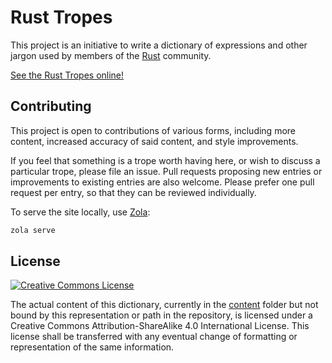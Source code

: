 # Rust Tropes

This project is an initiative to write a dictionary of expressions and other jargon used by members of the [Rust](https://www.rust-lang.org) community.

[See the Rust Tropes online!](https://enet4.github.io/rust-tropes)

## Contributing

This project is open to contributions of various forms, including more content, increased accuracy of said content, and style improvements.

If you feel that something is a trope worth having here, or wish to discuss a particular trope, please file an issue. Pull requests proposing new entries or improvements to existing entries are also welcome. Please prefer one pull request per entry, so that they can be reviewed individually.

To serve the site locally, use [Zola](https://getzola.org):

```sh
zola serve
```

## License

<a rel="license" href="http://creativecommons.org/licenses/by-sa/4.0/">
<img
    alt="Creative Commons License"
    class="foot"
    style="border-width:0"
    src="https://i.creativecommons.org/l/by-sa/4.0/88x31.png"/></a>

The actual content of this dictionary, currently in the [content](content) folder but not bound by this representation or path in the repository, is licensed under a Creative Commons Attribution-ShareAlike 4.0 International License. This license shall be transferred with any eventual change of formatting or representation of the same information.
